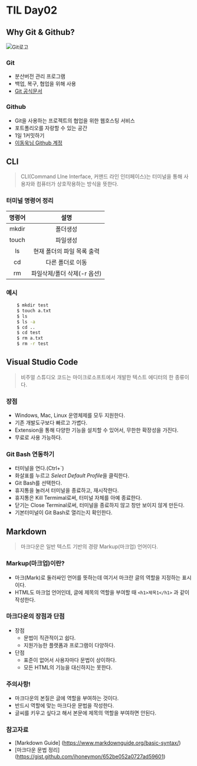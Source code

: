 # TIL Day02
 
## Why Git & Github?   
![Git로고](https://user-images.githubusercontent.com/49775540/168756716-68f9aebb-380f-4897-8141-78d8403f6113.png)   

### Git
- 분산버전 관리 프로그램   
- 백업, 복구, 협업을 위해 사용   
- [Git 공식문서](https://git-scm.com/book/ko/v2)   
  
### Github
- Git을 사용하는 프로젝트의 협업을 위한 웹호스팅 서비스
- 포트폴리오를 자랑할 수 있는 공간
- 1일 1커밋하기
- [이동욱님 Github 계정](https://github.com/jojoldu
)   

## CLI
> CLI(Command LIne Interface, 커맨드 라인 인터페이스)는 터미널을 통해 사용자와 컴퓨터가 상호작용하는 방식을 뜻한다.

### 터미널 명령어 정리
|명령어 |   설명             |
|:----: | :-----------------:|
|mkdir  | 폴더생성           |
|touch  | 파일생성           |
|ls     | 현재 폴더의 파일 목록 출력 |
|cd     | 다른 폴더로 이동   |
|rm     | 파일삭제/폴더 삭제(-r 옵션) |

### 예시
```bash
    $ mkdir test   
    $ touch a.txt   
    $ ls   
    $ ls -a   
    $ cd ..   
    $ cd test   
    $ rm a.txt   
    $ rm -r test
 ```

## Visual Studio Code
 > 비주얼 스튜디오 코드는 마이크로소프트에서 개발한 텍스트 에디터의 한 종류이다.
 
### 장점
 - Windows, Mac, Linux 운영체제를 모두 지원한다.
 - 기존 개발도구보다 빠르고 가볍다.
 - Extension을 통해 다양한 기능을 설치할 수 있어서, 무한한 확장성을 가진다. 
 - 무료로 사용 가능하다.

### Git Bash 연동하기
 - 터미널을 연다.(Ctrl+`)
 - 화살표를 누르고 *Select Default Profile*을 클릭한다.
 - Git Bash를 선택한다.
 - 휴지통을 눌러서 터미널을 종료하고, 재시작한다.
 - 휴지통은 Kill Termimal로써, 터미널 자체를 아예 종료한다.
 - 닫기는 Close Terminal로써, 터미널을 종료하지 않고 창만 보이지 않게 만든다.
 - 기본터미널이 Git Bash로 열리는지 확인한다.
  
## Markdown
> 마크다운은 일반 텍스트 기반의 경량 Markup(마크업) 언어이다.
### Markup(마크업)이란?   
- 마크(Mark)로 둘러싸인 언어를 뜻하는데 여기서 마크란 글의 역할을 지정하는 표시이다.   
- HTML도 마크업 언어인데, 글에 제목의 역할을 부여할 때 `<h1>제목1</h1>` 과 같이 작성한다.

### 마크다운의 장점과 단점
- 장점
    - 문법이 직관적이고 쉽다.
    - 지원가능한 플랫폼과 프로그램이 다양하다.
- 단점
    - 표준이 없어서 사용자마다 문법이 상이하다.
    - 모든 HTML의 기능을 대신하지는 못한다.
### 주의사항!
- 마크다운의 본질은 글에 역할을 부여하는 것이다.
- 반드시 역할에 맞는 마크다운 문법을 작성한다.
- 글씨를 키우고 싶다고 해서 본문에 제목의 역할을 부여하면 안된다.
### 참고자료
- [Markdown Guide] (https://www.markdownguide.org/basic-syntax/)
- [마크다운 문법 정리] (https://gist.github.com/ihoneymon/652be052a0727ad59601)



